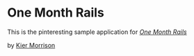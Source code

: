 # One Month Rails

This is the pinteresting sample application for 
[*One Month Rails*](http://onemonthrails.com)

by [Kier Morrison](http://mattangriffel.com)